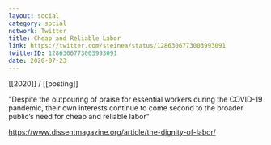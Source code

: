 ```yaml
---
layout: social
category: social
network: Twitter
title: Cheap and Reliable Labor
link: https://twitter.com/steinea/status/1286306773003993091
twitterID: 1286306773003993091
date: 2020-07-23
---
```


[[2020]] / [[posting]]

"Despite the outpouring of praise for essential workers during the COVID-19 pandemic, their own interests continue to come second to the broader public’s need for cheap and reliable labor"

<https://www.dissentmagazine.org/article/the-dignity-of-labor/>
